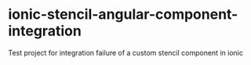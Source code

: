 # ionic-stencil-angular-component-integration

Test project for integration failure of a custom stencil component in ionic
